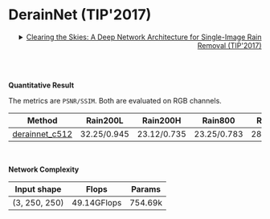 # DerainNet (TIP'2017)

<details>
<summary align="right"><a href="https://ieeexplore.ieee.org/abstract/document/7893758/">Clearing the Skies: A Deep Network Architecture for Single-Image Rain Removal (TIP'2017)</a></summary>

```bibtex
@article{fu2017clearing,
  title={Clearing the skies: A deep network architecture for single-image rain removal},
  author={Fu, Xueyang and Huang, Jiabin and Ding, Xinghao and Liao, Yinghao and Paisley, John},
  journal={IEEE Transactions on Image Processing},
  volume={26},
  number={6},
  pages={2944--2956},
  year={2017},
  publisher={IEEE}
}
```

</details>

<br/>

&nbsp;

**Quantitative Result**

The metrics are `PSNR/SSIM`. Both are evaluated on RGB channels.

|                         Method                         |  Rain200L   |  Rain200H   |   Rain800   |  Rain1200   |  Rain1400   |
| :----------------------------------------------------: | :---------: | :---------: | :---------: | :---------: | :---------: |
| [derainnet_c512](/configs/derainnet/derainnet_c512.py) | 32.25/0.945 | 23.12/0.735 | 23.25/0.783 | 28.28/0.846 | 27.53/0.866 |

&nbsp;

**Network Complexity**

|  Input shape  |    Flops    | Params  |
| :-----------: | :---------: | :-----: |
| (3, 250, 250) | 49.14GFlops | 754.69k |
